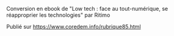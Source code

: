 Conversion en ebook de "Low tech : face au tout-numérique, se réapproprier les technologies" par Ritimo

Publié sur https://www.coredem.info/rubrique85.html